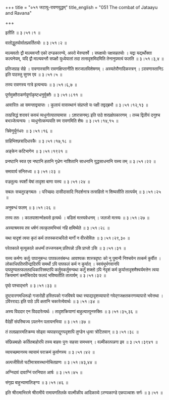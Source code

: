 +++
title = "०५१ जटायु-रावणयुद्धम्"
title_english = "051 The combat of Jataayu and Ravana"

+++


इतीति  ॥  ३।५१।१  ॥   

  

वातोद्धुतयोर्वातप्रवर्तितयोः  ॥  ३।५१।२  ॥   

  

माल्यवतोः द्वौ माल्यवन्तौ एको दण्डकारण्ये, अपरो मेरुपार्श्वे । सपक्षयोः
पक्षसहतयोः । यद्वा यद्यर्थोक्ता कल्पनेयम्, यदि द्वौ माल्यवन्तौ सपक्षौ
युध्येयातां तदा तत्सदृशमिदमिति तेनानुपमत्वं फलति  ॥  ३।५१।३,४  ॥   

  

प्रतिजग्राह सेहे । रावणास्त्राणि रावणक्षिप्तानीति शरजालविशेषणम् ।
अस्यतेरौणादिकस्त्रन् । ऽरावणास्तानिऽ इति पाठस्तु सुगम एव  ॥  ३।५१।५  ॥   

  

तस्य रावणस्य गात्रे इत्यन्वयः  ॥  ३।५१।६,७  ॥   

  

पूर्णमुक्तैराकर्णपूर्णाकृष्टधनुर्मुक्तैः  ॥  ३।५१।८११  ॥   

  

आवारितः आ समन्ताद्व्याप्तः । कुलायं वासस्थानं संप्राप्तो यः पक्षी
तद्वद्ब्रभौ  ॥  ३।५१।१२,१३  ॥   

  

तत्प्रसिद्धं शरावरं कवचं व्यधुनोत्पातयामास । ऽशरासनम्ऽ इति पाठे
शरप्रक्षेपकारणम् । तच्च द्वितीयं दनुश्च बभञ्जेत्यन्वयः ।
व्यधुनोत्कम्पयति स्म रावणमिति शेषः  ॥  ३।५१।१४,१५  ॥   

  

त्रिवेणुर्युगंधरः  ॥  ३।५१।१६  ॥   

  

ग्राहिभिश्छत्रादिधारकैः  ॥  ३।५१।१७,१८  ॥   

  

अङ्केन कटिभागेन  ॥  ३।५१।१९२१  ॥   

  

प्रनष्टानि स्वत एव नष्टानि हतानि गृध्रेण नाशितानि साधनानि युद्धसाधनानि
यस्य तम्  ॥  ३।५१।२२  ॥   

  

समावार्य संनिरुध्य  ॥  ३।५१।२३  ॥   

  

वज्रतुल्यः स्पर्शो येषां तादृशा बाणा यस्य  ॥  ३।५१।२४  ॥   

  

सबलः सचतुरङ्गबलः । परिच्छदः दासीदासादि निदर्शनात्र तत्सहितो न शिष्यसीति
तात्पर्यम्  ॥  ३।५१।२५  ॥   

  

अनुबन्धं फलम्  ॥  ३।५१।२६  ॥   

  

तस्य ततः । कालपाशान्मोक्ष्यसे इत्यर्थः । बडिशं मत्स्यवेधनम् । जलजो
मत्स्यः  ॥  ३।५१।२७  ॥   

  

अस्याश्रमस्य तव धर्षणं त्वत्कृतमभिभवं नहि क्षमिष्येते  ॥  ३।५१।२८  ॥   

  

यथा यादृशं त्वया कृतं कर्म तत्तस्कराचरितो मार्गो न वीरसेवितः  ॥ 
३।५१।२९,३०  ॥   

  

परेतकाले मृत्युकाले अधर्म्यं तज्जनकम् प्रतिपन्नो ऽसि प्राप्तो ऽसि  ॥ 
३।५१।३१  ॥   

  

यस्य कर्मणः कर्तुः पापानुबन्धः पापफलसंबन्धः आवश्यकः शास्त्रदृष्टः को नु
पुमान्वै निश्चयेन तत्कर्म कुर्वीत । लोकाधिपतिरपीन्द्रादिरपि समर्थो ऽपि
पापफलं कर्म न कुर्यात् । स्वयंभूर्भगवानपि पापपुण्यतत्फलतदधिकारिस्रष्टापि
कर्तुमकर्तुमन्यथा कर्तुं शक्तो ऽपि नेदृशं कर्म
कुर्यात्तादृशमैश्वर्यमत्तेन त्वया क्रियमाणं कर्माचिरादेव फलदं भविष्यतीति
तात्पर्यम्  ॥  ३।५१।३२  ॥   

  

पृष्ठे पश्चाद्भागे  ॥  ३।५१।३३  ॥   

  

दुष्टवारणमधिरूढो गजारोही हस्तिपको गजविषये यथा स्याद्यादृशव्यापारो
गवेद्गजक्षतकरणव्यापारो भवेत्तथा । ऽविररादऽ इति पाठे ऽपि क्षतानि
चकारेत्येवार्थः  ॥  ३।५१।३४  ॥   

  

अस्य विददार एन विददारेत्यर्थः । तादृशक्रियाणां बाहुल्यात्पुनरुक्तिः  ॥ 
३।५१।३५,३६  ॥   

  

वैदेहीं संपरिष्वज्य ऽपतनेन पलायनभिया  ॥  ३।५१।३७  ॥   

  

तं तलप्रहारमतिक्रम्य सोढ्वा व्यपाहरद्युगपदृशापि तुण्डेन धृत्वा
त्रोटितवान्  ॥  ३।५१।३८  ॥   

  

संछिन्नबाहोः कर्तितबाहोरपि तस्य बाहवः पुनः सहसा समभवन् । वल्मीकात्पन्नगा
इव  ॥  ३।५१।३९४१  ॥   

  

व्यायच्छमानस्य व्यायामं पराक्रमं कुर्वाणस्य  ॥  ३।५१।४२  ॥   

  

अल्पजीवितो घटीमात्रावस्थानोचितप्राणः  ॥  ३।५१।४३,४४  ॥   

  

अग्निदावं दावाग्निं परनिपात आर्षः  ॥  ३।५१।४५  ॥   

  

संगृह्य बाहुभ्यामालिङ्ग्य  ॥  ३।५१।४६  ॥   

  

इति श्रीरामाभिरामे श्रीरामीये रामायणतिलके वाल्मीकीय आदिकाव्ये
ऽरण्यकाण्डे एकपञ्चाशः सर्गः  ॥  ३।५१  ॥   

  


